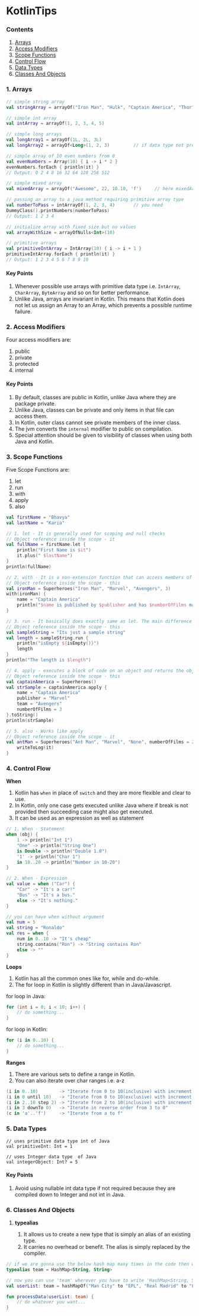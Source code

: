 # KotlinTips

### Contents
1. [Arrays](#1-arrays)
2. [Access Modifiers](#2-access-modifiers)
3. [Scope Functions](#3-scope-functions)
4. [Control Flow](#4-control-flow)
5. [Data Types](#)
6. [Classes And Objects](#-classes-and-objects)

### 1. Arrays
```kotlin
// simple string array
val stringArray = arrayOf("Iron Man", "Hulk", "Captain America", "Thor")

// simple int array
val intArray = arrayOf(1, 2, 3, 4, 5)

// simple long arrays
val longArray1 = arrayOf(1L, 2L, 3L)
val longArray2 = arrayOf<Long>(1, 2, 3)         // if data type not provided then smart casting will convert it into array of int

// simple array of 10 even numbers from 0
val evenNumbers = Array(10) { i -> i * 2 }
evenNumbers.forEach { println(it) }
// Output: 0 2 4 8 16 32 64 128 256 512

// simple mixed array
val mixedArray = arrayOf("Awesome", 22, 10.10, 'f')     // here mixedArray is of type Array<Any>

// passing an array to a java method requiring primitive array type
val numberToPass = intArrayOf(1, 2, 3, 4)       // you need
DummyClass().printNumbers(numberToPass)
// Output: 1 2 3 4

// initialize array with fixed size but no values
val arrayWithSize = arrayOfNulls<Int>(10)

// primitive arrays
val primitiveIntArray = IntArray(10) { i -> i + 1 }
primitiveIntArray.forEach { println(it) }
// Output: 1 2 3 4 5 6 7 8 9 10
```

#### Key Points
1. Whenever possible use arrays with primitive data type i.e. `IntArray`, `CharArray`, `ByteArray` and so on for better performance.
2. Unlike Java, arrays are invariant in Kotlin. This means that Kotlin does not let us assign an Array<String> to an Array<Any>, which prevents a possible runtime failure.

### 2. Access Modifiers
Four access modifiers are:
1. public
2. private
3. protected
4. internal

#### Key Points
1. By default, classes are public in Kotlin, unlike Java where they are package private.
2. Unlike Java, classes can be private and only items in that file can access them.
3. In Kotlin, outer class  cannot see private members of the inner class.
4. The jvm converts the `internal` modifier to public on compilation.
5. Special attention should be given to visibility of classes when using both Java and Kotlin.

### 3. Scope Functions
Five Scope Functions are:
1. let
2. run
3. with
4. apply
5. also

```kotlin
val firstName = "Bhavya"
val lastName = "Karia"

// 1. let - It is generally used for scoping and null checks
// Object reference inside the scope - it
val fullName = firstName.let {
    println("First Name is $it")
    it.plus(" $lastName")
}
println(fullName)

// 2. with - It is a non-extension function that can access members of its argument concisely: you can omit the instance name when referring to its members.
// Object reference inside the scope - this
val ironMan = Superheroes("Iron Man", "Marvel", "Avengers", 3)
with(ironMan) {
    name = "Captain America"
    println("$name is published by $publisher and has $numberOfFilms made on him")
}

// 3. run - It basically does exactly same as let. The main difference is that inside run the object is referenced by this
// Object reference inside the scope - this
val sampleString = "Its just a sample string"
val length = sampleString.run {
    println("isEmpty ${isEmpty()}")
    length
}
println("The length is $length")

// 4. apply - executes a block of code on an object and returns the object itself
// Object reference inside the scope - this
val captainAmerica = Superheroes()
val strSample = captainAmerica.apply {
    name = "Captain America"
    publisher = "Marvel"
    team = "Avengers"
    numberOfFilms = 3
}.toString()
println(strSample)

// 5. also - Works like apply
// Object reference inside the scope - it
val antMan = Superheroes("Ant Man", "Marvel", "None", numberOfFilms = 2).also {
    writeToLog(it)
}
```   

### 4. Control Flow
**When**
1. Kotlin has `when` in place of `switch` and they are more flexible and clear to use.
2. In Kotlin, only one case gets executed unlike Java where if break is not provided then succeeding case might also get executed.
3. It can be used as an expression as well as statement

```kotlin
// 1. When - Statement
when (obj) {
    1 -> println("Int 1")
    "One" -> println("String One")
    is Double -> println("Double 1.0")
    '1' -> println("Char 1")
    in 10..20 -> println("Number in 10-20")
}

// 2. When - Expression
val value = when ("Car") {
    "Car" -> "It's a car!"
    "Bus" -> "It's a bus."
    else -> "It's nothing."
}

// you can have when without argument
val num = 5
val string = "Ronaldo"
val res = when {
    num in 0..10 -> "It's cheap"
    string.contains("Ron") -> "String contains Ron"
    else -> ""
}
```

**Loops**
1. Kotlin has all the common ones like for, while and do-while.
2. The for loop in Kotlin is slightly different than in Java/Javascript.

for loop in Java:
```java
for (int i = 0; i < 10; i++) {
    // do something...
}
```

for loop in Kotlin:
```kotlin
for (i in 0..10) {
    // do something...
}
```

**Ranges**
1. There are various sets to define a range in Kotlin.
2. You can also iterate over char ranges i.e. a-z

```kotlin
(i in 0..10)        -> "Iterate from 0 to 10(inclusive) with increment of 1"
(i in 0 until 10)   -> "Iterate from 0 to 10(exclusive) with increment of 1"
(i in 2..10 step 2) -> "Iterate from 2 to 10(inclusive) with increment of 2"
(i in 3 downTo 0)   -> "Iterate in reverse order from 3 to 0"
(c in 'a'..'f')     -> "Iterate from a to f"
```

### 5. Data Types
```
// uses primitive data type int of Java
val primitiveInt: Int = 1

// uses Integer data type  of Java
val integerObject: Int? = 5
```

#### Key Points
1. Avoid using nullable int data type if not required because they are compiled down to Integer and not int in Java.

### 6. Classes And Objects

1. **typealias**

    1. It allows us to create a new type that is simply an alias of an existing type.
    2. It carries no overhead or benefit. The alias is simply replaced by the compiler.

```kotlin
// if we are gonna use the below hash map many times in the code then we can use type alias to simplify our code
typealias team = HashMap<String, String>

// now you can use 'team' wherever you have to write 'HashMap<String, String>'
val userList: team = hashMapOf("Man City" to "EPL", "Real Madrid" to "La Liga", "Juventus" to "Serie A")

fun processData(userList: team) {
    // do whatever you want...
}
```
